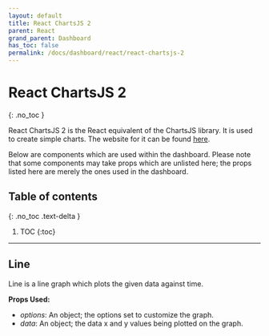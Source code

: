 ```yaml
---  
layout: default  
title: React ChartsJS 2
parent: React  
grand_parent: Dashboard
has_toc: false
permalink: /docs/dashboard/react/react-chartsjs-2
---  
```


# React ChartsJS 2
{: .no_toc }

React ChartsJS 2 is the React equivalent of the ChartsJS library. It is used to create simple charts. The website for it can be found [here](https://react-chartjs-2.netlify.app/).

Below are components which are used within the dashboard. Please note that some components may take props which are unlisted here; the props listed here are merely the ones used in the dashboard.

## Table of contents
{: .no_toc .text-delta }

1. TOC
{:toc}

---

## Line

Line is a line graph which plots the given data against time.

**Props Used:**
- *options*: An object; the options set to customize the graph.
- *data*: An object; the data x and y values being plotted on the graph.